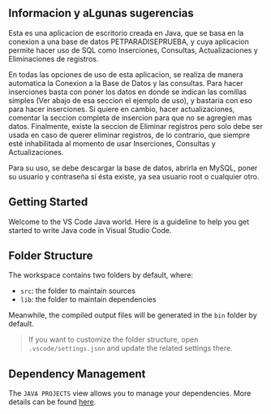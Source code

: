 ## Informacion y aLgunas sugerencias
Esta es una aplicacion de escritorio creada en Java, que se basa en la conexion a una base de datos PETPARADISEPRUEBA, y cuya aplicacion permite hacer uso de SQL como Inserciones, Consultas, Actualizaciones y Eliminaciones de registros. 

En todas las opciones de uso de esta aplicacion, se realiza de manera automatica la Conexion a la Base de Datos y las consultas. Para hacer inserciones basta con poner los datos en donde se indican las comillas simples (Ver abajo de esa seccion el ejemplo de uso), y bastaria con eso para hacer inserciones. Si quiere en cambio, hacer actualizaciones, comentar la seccion completa de insercion para que no se agregien mas datos. Finalmente, existe la seccion de Eliminar registros pero solo debe ser usada en caso de querer eliminar registros, de lo contrario, que siempre esté inhabilitada al momento de usar Inserciones, Consultas y Actualizaciones. 

Para su uso, se debe descargar la base de datos, abrirla en MySQL, poner su usuario y contraseña sí ésta existe, ya sea usuario root o cualquier otro. 

## Getting Started

Welcome to the VS Code Java world. Here is a guideline to help you get started to write Java code in Visual Studio Code.

## Folder Structure

The workspace contains two folders by default, where:

- `src`: the folder to maintain sources
- `lib`: the folder to maintain dependencies

Meanwhile, the compiled output files will be generated in the `bin` folder by default.

> If you want to customize the folder structure, open `.vscode/settings.json` and update the related settings there.

## Dependency Management

The `JAVA PROJECTS` view allows you to manage your dependencies. More details can be found [here](https://github.com/microsoft/vscode-java-dependency#manage-dependencies).
